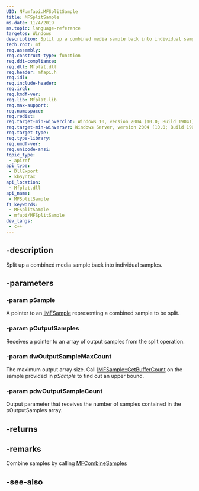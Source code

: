 ```yaml
---
UID: NF:mfapi.MFSplitSample
title: MFSplitSample
ms.date: 11/4/2019
ms.topic: language-reference
targetos: Windows
description: Split up a combined media sample back into individual samples.
tech.root: mf
req.assembly: 
req.construct-type: function
req.ddi-compliance: 
req.dll: Mfplat.dll
req.header: mfapi.h
req.idl: 
req.include-header: 
req.irql: 
req.kmdf-ver: 
req.lib: Mfplat.lib
req.max-support: 
req.namespace: 
req.redist: 
req.target-min-winverclnt: Windows 10, version 2004 (10.0; Build 19041)
req.target-min-winversvr: Windows Server, version 2004 (10.0; Build 19041)
req.target-type: 
req.type-library: 
req.umdf-ver: 
req.unicode-ansi: 
topic_type:
 - apiref
api_type:
 - DllExport
 - kbSyntax
api_location:
 - Mfplat.dll
api_name:
 - MFSplitSample
f1_keywords:
 - MFSplitSample
 - mfapi/MFSplitSample
dev_langs:
 - c++
---
```


## -description

Split up a combined media sample back into individual samples.

## -parameters

### -param pSample

A pointer to an [IMFSample](../mfobjects/nn-mfobjects-imfsample.md) representing a combined sample to be split.

### -param pOutputSamples

Receives a pointer to an array of output samples from the split operation.

### -param dwOutputSampleMaxCount

The maximum output array size. Call [IMFSample::GetBufferCount](../mfobjects/nf-mfobjects-imfsample-getbuffercount.md) on the sample provided in *pSample* to find out an upper bound.

### -param pdwOutputSampleCount

Output parameter that receives the number of samples contained in the pOutputSamples array.

## -returns

## -remarks

Combine samples by calling [MFCombineSamples](nf-mfapi-mfsplitsample.md)

## -see-also